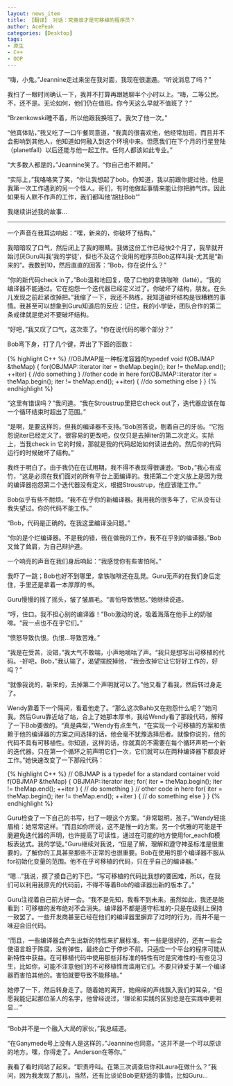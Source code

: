 ```yaml
---
layout: news_item
title: 【翻译】 对话：究竟谁才是可移植的程序员？
author: AcePeak
categories: [Desktop]
tags: 
- 原生
- C++
- OOP
---
```



“嗨，小鬼。”Jeannine走过来坐在我对面，我现在很邋遢。“听说消息了吗？”

我扫了一眼时间确认一下，我并不打算再跟她聊半个小时以上。“嗨，二等公民。不，还不是。无论如何，他们仍在值班。你今天这么早就不值班了？”

“Brzenkowski睡不着，所以他跟我换班了。我欠了他一次。”

“他真体贴，”我又吃了一口午餐同意道，“我真的很喜欢他，他经常加班，而且并不会影响到其他人，他知道如何融入到这个环境中来。但愿我们在下个月的行星登陆（planetfall）以后还能与他一起工作。任何人都该如此专业。”

“大多数人都是的，”Jeannine笑了。“你自己也不赖阿。”

“实际上，”我咯咯笑了笑，“你让我想起了bob。你知道，我以前跟你提过他，他是我第一次工作遇到的另一个怪人。哥们，有时他做起事情来能让你把肺气炸。因此如果有人默不作声的工作，我们都叫他‘胡扯Bob'”

我继续讲述我的故事...

---------------------------------------------

一个声音在我耳边响起：“嘿，新来的，你破坏了结构。”

我暗暗叹了口气，然后闭上了我的眼睛。我做这份工作已经快2个月了，我早就开始讨厌Guru叫我‘我的学徒’，但也不及这个没用的程序员Bob这样叫我-尤其是“新来的”。我数到10，然后直直的回答：“Bob，你在说什么？”

“你的新代码check in了，”Bob温和地回复，吸了口他的拿铁咖啡（latté）。“我的编译器不能通过。它在抱怨一个迭代器已经定义过了。你破坏了结构，朋友。在头儿发现之前赶紧改掉把。”我缩了一下，我还不熟练，我知道破坏结构是很糟糕的事情。我甚至可以想象到Guru知道后的反应：记住，我的小学徒，团队合作的第二条戒律就是绝对不要破坏结构。

“好吧，”我又叹了口气，这次乖了。“你在说代码的哪个部分？”

Bob弯下身，打了几个键，弄出了下面的函数：


{% highlight C++ %}
//OBJMAP是一种标准容器的typedef
void f(OBJMAP &theMap)
{
 for(OBJMAP::iterator iter = theMap.begin();
     iter != theMap.end();
     ++iter)
 {
 //do something
 }
 //other code in here
 for(OBJMAP::iterator iter = theMap.begin();
     iter != theMap.end();
     ++iter)
 {
 //do something else
 }
}
{% endhighlight %}


“这里有错误吗？”我问道。“我在Stroustrup里把它check out了，迭代器应该在每一个循环结束时超出了范围。”

“是啊，是要这样的，但我的编译器不支持。”Bob回答说，剔着自己的牙齿。“它抱怨说iter已经定义了。很容易的更改吧，仅仅只是去掉iter的第二次定义。实际上，当我check in 它的时候，那就是我的代码起始如何读进去的。然后你的代码运行的时候破坏了结构。”

我终于明白了。由于我仍在在试用期，我不得不表现得很谦逊。“Bob，”我心有成竹，“这是必须在我们面对的所有平台上面编译的。我把第二个定义放上是因为我的编译器抱怨第二个迭代器没有定义，根据Stroustrup，他应该能工作。”

Bob似乎有些不耐烦。“我不在乎你的新编译器。我用我的很多年了，它从没有让我失望过。你的代码不能工作。”

“Bob，代码是正确的。在我这里编译没问题。”

“你的是个烂编译器。不是我的错，我在做我的工作，我不在乎别的编译器。”Bob又耸了耸肩，为自己辩护道。

一个响亮的声音在我们身后响起：“我感觉你有些害怕阿。”

我吓了一跳；Bob也好不到哪里，拿铁咖啡还在乱晃。Guru无声的在我们身后定住，手里还是拿着一本厚厚的书。

Guru慢慢的摇了摇头，皱了皱眉毛。“害怕导致愤怒。”她继续说道。

“哼，住口。我不担心别的编译器！”Bob激动的说，吸着溅落在他手上的奶咖啡。“我一点也不在乎它们。”

“愤怒导致仇恨。仇恨...导致苦难。”

“我是在受苦，没错，”我大气不敢喘，小声地嘀咕了声。“我只是想写出可移植的代码。-好吧，Bob，”我认输了，渴望摆脱掉他，“我会改掉它让它好好工作的，好吗？”

“就像我说的，新来的，去掉第二个声明就可以了。”他又看了看我，然后转过身走了。

Wendy靠着下一个隔间，看着他走了。“那么这次Bahb又在抱怨什么呢？”她问我。然后Guru靠近站了站，合上了她那本厚书，我给Wendy看了那段代码，解释了一下Bob要做的。“真是典型，”Wendy有点生气，“在实现一个可移植的方案和依赖于他的编译器的方案之间选择的话，他会毫不犹豫选择后者。就像你说的，他的代码不具有可移植性。你知道，这样的话，你就真的不需要在每个循环声明一个新的迭代器。只在第一个循环之前声明它们一次，它们就可以在两种编译器下都良好工作。”她快速改变了一下那段代码：


{% highlight C++ %}
// OBJMAP is a typedef for a standard container
void f(OBJMAP &theMap)
{
    OBJMAP::iterator iter;
    for( iter = theMap.begin();
         iter != theMap.end();
         ++iter ) {
        // do something
    }
    // other code in here
    for( iter = theMap.begin();
         iter != theMap.end();
         ++iter ) {
    // do something else
    }
}
{% endhighlight %}


Guru检查了一下自己的书写，扫了一眼这个方案。“非常聪明，孩子。”Wendy轻挑眉梢：她常常这样。“而且如你所说，这不是惟一的方案。另一个优雅的可能是干脆避免迭代器的声明，也许提高了可读性，通过在可能的地方使用for_each和模板表达式。我的学徒。”Guru继续对我说，“但是了解，理解和遵守神圣标准是很重要的，了解你的工具甚至那些不正常的也很重要。Bob在使用的那个编译器不服从for初始化变量的范围。他不在乎可移植的代码，只在乎自己的编译器。”

“嗯...”我说，摸了摸自己的下巴。“写可移植的代码比我想的要困难，所以，在我们可以利用我原先的代码前，不得不等着Bob的编译器出新的版本了。”

Guru注视着自己前方好一会。“我不是先知，我看不到未来。虽然如此，我还是能看到：可移植的发布绝对不会消失。编译器不都是遵守标准的-只是在级别上保持一致罢了。一些开发商甚至已经在他们的编译器里摒弃了过时的行为，而并不是一味迎合旧代码。

“而且，一些编译器会产生出新的特性来扩展标准。有一些是很好的，还有一些会使语言趋于陈腐，没有弹性，最终会亡于停步不前。只适应一个平台的程序可能从新特性中获益。在可移植代码中使用那些非标准的特性有时是灾难性的-有些见习生，比如你，可能不注意他们的不可移植性而滥用它们。不要只钟爱于某一个编译器而害怕其他的。害怕就要导致不能移植。”

她停了一下，然后转身走了。随着她的离开，她绵绵的声线飘入我们的耳朵，“但愿我能记起那位圣人的名字，他曾经说过，‘理论和实践的区别总是在实践中更明显...’”

-----------------------------------------------------

“Bob并不是一个融入大局的家伙，”我总结道。

“在Ganymede号上没有人是这样的，”Jeannine也同意。“这并不是一个可以原谅的地方。嘿，你得走了。Anderson在等你。”

我看了看时间站了起来。“职责呼叫。在第三次调查后你和Laura在做什么？”我问，因为我发现了那儿，当然，还有比谈论Bob更舒适的事情，比如Guru...
